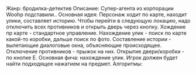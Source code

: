 Жанр: бродилка-детектив
Описание: Супер-агента из корпорации Woohp подставили..
Основная идея: Персонаж ходит по карте, находит улики, составляет историю. Чтобы перейти в следующую локацию, надо отключить всех противников и открыть дверь через кнопку. Хождение пр карте - стандартное управление. Нахождение улик - поиск по карте какой-то коробки, дальше поиск по фото. Составление истории - вылетающие диалоговые окна, объясняющие происходящее. Отключение противников - прыжок на них. Открытие двери/коробки - по кнопке Е. 
Основная фича: нахождение улик. Игрок должен будет найти подходящее нажатием на предмет. 
Алгоритмы: 

